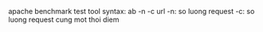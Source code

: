 apache benchmark test tool
syntax: 
ab -n -c url
-n: so luong request
-c: so luong request cung mot thoi diem 
